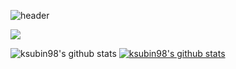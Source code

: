 ![header](https://capsule-render.vercel.app/api?type=slice&color=auto&height=300&section=header&text=Subin_s&fontSize=90)

<a href="https://www.instagram.com/_subni_ns/" target="_blank"><img src="https://img.shields.io/badge/Instagram-E4405F?style=flat-square&logo=Instagram&logoColor=white"/></a>

![ksubin98's github stats](https://github-readme-stats.vercel.app/api?username=ksubin98&show_icons=true)
[![ksubin98's github stats](https://github-readme-stats.vercel.app/api/top-langs/?username=ksubin98&show_icons=true&hide_border=true&title_color=004386&icon_color=004386&layout=compact)](https://github.com/ksubin98)
